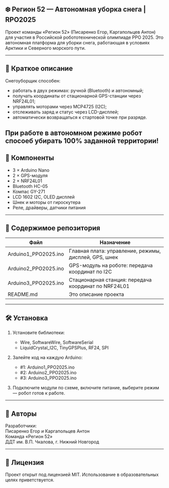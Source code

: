 ## ❄️ Регион 52 — Автономная уборка снега | RPO2025

Проект команды «Регион 52» (Писаренко Егор, Каргапольцев Антон) для участия в Российской робототехнической олимпиаде РРО 2025. Это автономная платформа для уборки снега, работающая в условиях Арктики и Северного морского пути.

---

## 🧭 Краткое описание

Снегоуборщик способен:

- работать в двух режимах: ручной (Bluetooth) и автономный;
- получать координаты от стационарной GPS-станции через NRF24L01;
- управлять моторами через MCP4725 (I2C);
- отслеживать заряд и статус через LCD-дисплей;
- автоматически возвращаться к стартовой точке при разряде.

При работе в автономном режиме робот спосоеб убирать 100% заданной территории!
---

## 🔩 Компоненты

- 3 × Arduino Nano
- 2 × GPS-модуля
- 2 × NRF24L01
- Bluetooth HC-05
- Компас GY-271
- LCD 1602 I2C, OLED дисплей
- Шнек и моторы от гироскутера
- Реле, драйверы, датчики питания

---

## 📁 Содержимое репозитория

| Файл | Назначение |
|------|------------|
| Arduino1_PPO2025.ino | Главная плата: управление, режимы, дисплей, GPS, шнек |
| Arduino2_PPO2025.ino | GPS-модуль на роботе: передача координат по I2C |
| Arduino3_PPO2025.ino | Стационарная станция: передача координат по NRF24L01 |
| README.md | Это описание проекта |

---

## 🛠 Установка

1. Установите библиотеки:
   - Wire, SoftwareWire, SoftwareSerial
   - LiquidCrystal_I2C, TinyGPSPlus, RF24, SPI

2. Залейте код на каждую Arduino:
   - #1: Arduino1_PPO2025.ino
   - #2: Arduino2_PPO2025.ino
   - #3: Arduino3_PPO2025.ino

3. Подключите модули по схеме, включите питание, выберите режим — робот готов к работе.


---

## 👥 Авторы

Разработчики:  
Писаренко Егор и Каргапольцев Антон  
Команда «Регион 52»  
ДДТ им. В.П. Чкалова, г. Нижний Новгород

---

## 🔐 Лицензия

Проект открыт под лицензией MIT. Использование в образовательных целях приветствуется.

